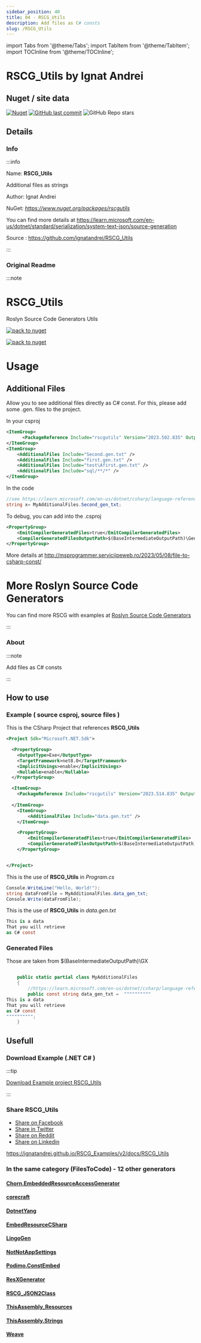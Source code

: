 ```yaml
---
sidebar_position: 40
title: 04 - RSCG_Utils
description: Add files as C# consts
slug: /RSCG_Utils
---
```

import Tabs from '@theme/Tabs';
import TabItem from '@theme/TabItem';
import TOCInline from '@theme/TOCInline';

# RSCG_Utils  by Ignat Andrei


<TOCInline toc={toc}  />

## Nuget / site data
[![Nuget](https://img.shields.io/nuget/dt/rscgutils?label=rscgutils)](https://www.nuget.org/packages/rscgutils)
[![GitHub last commit](https://img.shields.io/github/last-commit/ignatandrei/RSCG_Utils?label=updated)](https://github.com/ignatandrei/RSCG_Utils)
![GitHub Repo stars](https://img.shields.io/github/stars/ignatandrei/RSCG_Utils?style=social)

## Details

### Info
:::info

Name: **RSCG_Utils**

Additional files as strings

Author: Ignat Andrei

NuGet: 
*https://www.nuget.org/packages/rscgutils*   


You can find more details at https://learn.microsoft.com/en-us/dotnet/standard/serialization/system-text-json/source-generation

Source : https://github.com/ignatandrei/RSCG_Utils

:::

### Original Readme
:::note

# RSCG_Utils

Roslyn Source Code Generators Utils

[![pack to nuget](https://github.com/ignatandrei/RSCG_Utils/actions/workflows/dotnet.yml/badge.svg)](https://github.com/ignatandrei/RSCG_Utils/actions/workflows/dotnet.yml)

[![pack to nuget](https://img.shields.io/nuget/dt/rscgutils?style=for-the-badge)](https://www.nuget.org/packages/rscgutils)

# Usage

## Additional Files

Allow you to see additional files directly as C# const. For this, please add some .gen. files to the project.

In your csproj

```xml
<ItemGroup>
 	  <PackageReference Include="rscgutils" Version="2023.502.835" OutputItemType="Analyzer" ReferenceOutputAssembly="false" />
</ItemGroup>
<ItemGroup>
	<AdditionalFiles Include="Second.gen.txt" />
	<AdditionalFiles Include="first.gen.txt" />
	<AdditionalFiles Include="test\Afirst.gen.txt" />
	<AdditionalFiles Include="sql/**/*" />
</ItemGroup>
```

In the code

```csharp
//see https://learn.microsoft.com/en-us/dotnet/csharp/language-reference/tokens/raw-string
string x= MyAdditionalFiles.Second_gen_txt;
```

To debug, you can add into the .csproj
```xml
<PropertyGroup>
	<EmitCompilerGeneratedFiles>true</EmitCompilerGeneratedFiles>
	<CompilerGeneratedFilesOutputPath>$(BaseIntermediateOutputPath)\GeneratedX</CompilerGeneratedFilesOutputPath>
</PropertyGroup>
```

More details at http://msprogrammer.serviciipeweb.ro/2023/05/08/file-to-csharp-const/


# More Roslyn Source Code Generators

You can find more RSCG with examples at [Roslyn Source Code Generators](https://ignatandrei.github.io/RSCG_Examples/v2/)




:::

### About
:::note

Add files as C# consts


:::

## How to use

### Example ( source csproj, source files )

<Tabs>

<TabItem value="csproj" label="CSharp Project">

This is the CSharp Project that references **RSCG_Utils**
```xml showLineNumbers {11}
<Project Sdk="Microsoft.NET.Sdk">

  <PropertyGroup>
    <OutputType>Exe</OutputType>
    <TargetFramework>net8.0</TargetFramework>
    <ImplicitUsings>enable</ImplicitUsings>
    <Nullable>enable</Nullable>
  </PropertyGroup>

  <ItemGroup>
    <PackageReference Include="rscgutils" Version="2023.514.835" OutputItemType="Analyzer" ReferenceOutputAssembly="false" />
  
  </ItemGroup>
	<ItemGroup>
		<AdditionalFiles Include="data.gen.txt" />
	</ItemGroup>

	<PropertyGroup>
		<EmitCompilerGeneratedFiles>true</EmitCompilerGeneratedFiles>
		<CompilerGeneratedFilesOutputPath>$(BaseIntermediateOutputPath)\GX</CompilerGeneratedFilesOutputPath>
	</PropertyGroup>


</Project>

```

</TabItem>

  <TabItem value="D:\gth\RSCG_Examples\v2\rscg_examples\RSCG_Utils\src\DemoRSCG_Utils\Program.cs" label="Program.cs" >

  This is the use of **RSCG_Utils** in *Program.cs*

```csharp showLineNumbers 
Console.WriteLine("Hello, World!");
string dataFromFile = MyAdditionalFiles.data_gen_txt;
Console.Write(dataFromFile);
```
  </TabItem>

  <TabItem value="D:\gth\RSCG_Examples\v2\rscg_examples\RSCG_Utils\src\DemoRSCG_Utils\data.gen.txt" label="data.gen.txt" >

  This is the use of **RSCG_Utils** in *data.gen.txt*

```csharp showLineNumbers 
This is a data
That you will retrieve
as C# const
```
  </TabItem>

</Tabs>

### Generated Files

Those are taken from $(BaseIntermediateOutputPath)\GX

<Tabs>


<TabItem value="D:\gth\RSCG_Examples\v2\rscg_examples\RSCG_Utils\src\DemoRSCG_Utils\obj\GX\RSCG_Utils\RSCG_Utils.AdditionalFilesGenerator\MyAdditionalFiles.data.gen.txt.cs" label="MyAdditionalFiles.data.gen.txt.cs" >


```csharp showLineNumbers 

    public static partial class MyAdditionalFiles
    {
        //https://learn.microsoft.com/en-us/dotnet/csharp/language-reference/tokens/raw-string                
        public const string data_gen_txt =  """"""""""
This is a data
That you will retrieve
as C# const
"""""""""";
    }
```

  </TabItem>


</Tabs>

## Usefull

### Download Example (.NET  C# )

:::tip

[Download Example project RSCG_Utils ](/sources/RSCG_Utils.zip)

:::


### Share RSCG_Utils 

<ul>
  <li><a href="https://www.facebook.com/sharer/sharer.php?u=https%3A%2F%2Fignatandrei.github.io%2FRSCG_Examples%2Fv2%2Fdocs%2FRSCG_Utils&quote=RSCG_Utils" title="Share on Facebook" target="_blank">Share on Facebook</a></li>
  <li><a href="https://twitter.com/intent/tweet?source=https%3A%2F%2Fignatandrei.github.io%2FRSCG_Examples%2Fv2%2Fdocs%2FRSCG_Utils&text=RSCG_Utils:%20https%3A%2F%2Fignatandrei.github.io%2FRSCG_Examples%2Fv2%2Fdocs%2FRSCG_Utils" target="_blank" title="Tweet">Share in Twitter</a></li>
  <li><a href="http://www.reddit.com/submit?url=https%3A%2F%2Fignatandrei.github.io%2FRSCG_Examples%2Fv2%2Fdocs%2FRSCG_Utils&title=RSCG_Utils" target="_blank" title="Submit to Reddit">Share on Reddit</a></li>
  <li><a href="http://www.linkedin.com/shareArticle?mini=true&url=https%3A%2F%2Fignatandrei.github.io%2FRSCG_Examples%2Fv2%2Fdocs%2FRSCG_Utils&title=RSCG_Utils&summary=&source=https%3A%2F%2Fignatandrei.github.io%2FRSCG_Examples%2Fv2%2Fdocs%2FRSCG_Utils" target="_blank" title="Share on LinkedIn">Share on Linkedin</a></li>
</ul>

https://ignatandrei.github.io/RSCG_Examples/v2/docs/RSCG_Utils

### In the same category (FilesToCode) - 12 other generators


#### [Chorn.EmbeddedResourceAccessGenerator](/docs/Chorn.EmbeddedResourceAccessGenerator)


#### [corecraft](/docs/corecraft)


#### [DotnetYang](/docs/DotnetYang)


#### [EmbedResourceCSharp](/docs/EmbedResourceCSharp)


#### [LingoGen](/docs/LingoGen)


#### [NotNotAppSettings](/docs/NotNotAppSettings)


#### [Podimo.ConstEmbed](/docs/Podimo.ConstEmbed)


#### [ResXGenerator](/docs/ResXGenerator)


#### [RSCG_JSON2Class](/docs/RSCG_JSON2Class)


#### [ThisAssembly_Resources](/docs/ThisAssembly_Resources)


#### [ThisAssembly.Strings](/docs/ThisAssembly.Strings)


#### [Weave](/docs/Weave)

